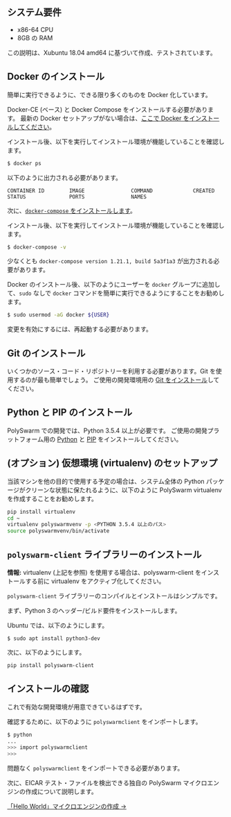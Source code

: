 ## システム要件

* x86-64 CPU
* 8GB の RAM

この説明は、Xubuntu 18.04 amd64 に基づいて作成、テストされています。

## Docker のインストール

簡単に実行できるように、できる限り多くのものを Docker 化しています。

Docker-CE (ベース) と Docker Compose をインストールする必要があります。 最新の Docker セットアップがない場合は、[ここで Docker をインストールしてください](https://docs.docker.com/install/)。

インストール後、以下を実行してインストール環境が機能していることを確認します。

```bash
$ docker ps
```

以下のように出力される必要があります。

    CONTAINER ID        IMAGE               COMMAND             CREATED             STATUS              PORTS               NAMES
    

次に、[`docker-compose` をインストールします](https://docs.docker.com/compose/install/)。

インストール後、以下を実行してインストール環境が機能していることを確認します。

```bash
$ docker-compose -v
```

少なくとも `docker-compose version 1.21.1, build 5a3f1a3` が出力される必要があります。

Docker のインストール後、以下のようにユーザーを `docker` グループに追加して、`sudo` なしで `docker` コマンドを簡単に実行できるようにすることをお勧めします。

```bash
$ sudo usermod -aG docker ${USER}
```

変更を有効にするには、再起動する必要があります。

## Git のインストール

いくつかのソース・コード・リポジトリーを利用する必要があります。Git を使用するのが最も簡単でしょう。 ご使用の開発環境用の [Git をインストール](https://git-scm.com/book/en/v2/Getting-Started-Installing-Git)してください。

## Python と PIP のインストール

PolySwarm での開発では、Python 3.5.4 以上が必要です。 ご使用の開発プラットフォーム用の [Python](https://www.python.org/downloads/) と [PIP](https://pip.pypa.io/en/stable/installing/) をインストールしてください。

## (オプション) 仮想環境 (virtualenv) のセットアップ

当該マシンを他の目的で使用する予定の場合は、システム全体の Python パッケージがクリーンな状態に保たれるように、以下のように PolySwarm virtualenv を作成することをお勧めします。

```bash
pip install virtualenv
cd ~
virtualenv polyswarmvenv -p <PYTHON 3.5.4 以上のパス>
source polyswarmvenv/bin/activate
```

## `polyswarm-client` ライブラリーのインストール

<div class="m-flag">
  <p>
    <strong>情報:</strong>
    virtualenv (上記を参照) を使用する場合は、polyswarm-client をインストールする前に virtualenv をアクティブ化してください。
  </p>
</div>

`polyswarm-client` ライブラリーのコンパイルとインストールはシンプルです。

まず、Python 3 のヘッダー/ビルド要件をインストールします。

Ubuntu では、以下のようにします。

    $ sudo apt install python3-dev
    

次に、以下のようにします。

```bash
pip install polyswarm-client
```

## インストールの確認

これで有効な開発環境が用意できているはずです。

確認するために、以下のように `polyswarmclient` をインポートします。

```bash
$ python
...
>>> import polyswarmclient
>>>
```

問題なく `polyswarmclient` をインポートできる必要があります。

次に、EICAR テスト・ファイルを検出できる独自の PolySwarm マイクロエンジンの作成について説明します。

[「Hello World」マイクロエンジンの作成 →](/microengines-scratch-to-eicar/)
